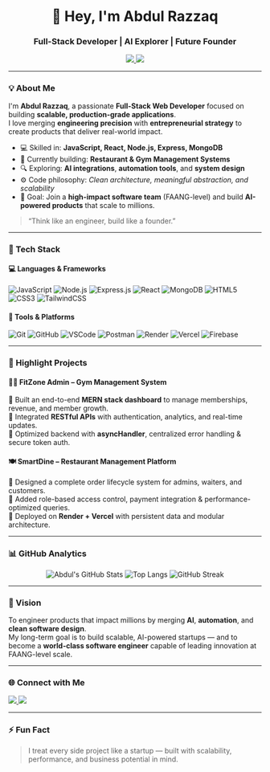<!-- Profile Header -->
<h1 align="center">👋 Hey, I'm Abdul Razzaq</h1>
<h3 align="center">Full-Stack Developer | AI Explorer | Future Founder</h3>
<p align="center">
  <a href="https://linkedin.com/in/abdulrazzaq" target="_blank">
    <img src="https://img.shields.io/badge/LinkedIn-0077B5?style=flat&logo=linkedin&logoColor=white"/>
  </a>
  <a href="mailto:abdulrazzaq@example.com">
    <img src="https://img.shields.io/badge/Email-D14836?style=flat&logo=gmail&logoColor=white"/>
  </a>
</p>

---

### 💡 About Me
I'm **Abdul Razzaq**, a passionate **Full-Stack Web Developer** focused on building **scalable, production-grade applications**.  
I love merging **engineering precision** with **entrepreneurial strategy** to create products that deliver real-world impact.

- 💻 Skilled in: **JavaScript, React, Node.js, Express, MongoDB**
- 🚀 Currently building: **Restaurant & Gym Management Systems**
- 🔍 Exploring: **AI integrations**, **automation tools**, and **system design**
- ⚙️ Code philosophy: _Clean architecture, meaningful abstraction, and scalability_
- 🎯 Goal: Join a **high-impact software team** (FAANG-level) and build **AI-powered products** that scale to millions.

> “Think like an engineer, build like a founder.”

---

### 🧠 Tech Stack

#### 💻 Languages & Frameworks
![JavaScript](https://img.shields.io/badge/JavaScript-F7DF1E?style=for-the-badge&logo=javascript&logoColor=000)
![Node.js](https://img.shields.io/badge/Node.js-339933?style=for-the-badge&logo=node.js&logoColor=fff)
![Express.js](https://img.shields.io/badge/Express.js-000000?style=for-the-badge&logo=express&logoColor=fff)
![React](https://img.shields.io/badge/React-61DAFB?style=for-the-badge&logo=react&logoColor=000)
![MongoDB](https://img.shields.io/badge/MongoDB-4EA94B?style=for-the-badge&logo=mongodb&logoColor=fff)
![HTML5](https://img.shields.io/badge/HTML5-E34F26?style=for-the-badge&logo=html5&logoColor=fff)
![CSS3](https://img.shields.io/badge/CSS3-1572B6?style=for-the-badge&logo=css3&logoColor=fff)
![TailwindCSS](https://img.shields.io/badge/TailwindCSS-38B2AC?style=for-the-badge&logo=tailwind-css&logoColor=fff)

#### 🧩 Tools & Platforms
![Git](https://img.shields.io/badge/Git-F05033?style=for-the-badge&logo=git&logoColor=fff)
![GitHub](https://img.shields.io/badge/GitHub-181717?style=for-the-badge&logo=github&logoColor=fff)
![VSCode](https://img.shields.io/badge/VS%20Code-0078D4?style=for-the-badge&logo=visual-studio-code&logoColor=fff)
![Postman](https://img.shields.io/badge/Postman-FF6C37?style=for-the-badge&logo=postman&logoColor=fff)
![Render](https://img.shields.io/badge/Render-46E3B7?style=for-the-badge&logo=render&logoColor=000)
![Vercel](https://img.shields.io/badge/Vercel-000000?style=for-the-badge&logo=vercel&logoColor=fff)
![Firebase](https://img.shields.io/badge/Firebase-FFCA28?style=for-the-badge&logo=firebase&logoColor=000)

---

### 🚀 Highlight Projects

#### 🏋️‍♂️ FitZone Admin – Gym Management System  
🔹 Built an end-to-end **MERN stack dashboard** to manage memberships, revenue, and member growth.  
🔹 Integrated **RESTful APIs** with authentication, analytics, and real-time updates.  
🔹 Optimized backend with **asyncHandler**, centralized error handling & secure token auth.  

#### 🍽️ SmartDine – Restaurant Management Platform  
🔹 Designed a complete order lifecycle system for admins, waiters, and customers.  
🔹 Added role-based access control, payment integration & performance-optimized queries.  
🔹 Deployed on **Render + Vercel** with persistent data and modular architecture.

---

### 📊 GitHub Analytics
<div align="center">

![Abdul's GitHub Stats](https://github-readme-stats.vercel.app/api?username=abdulrazzaq&show_icons=true&theme=radical&hide_border=true)
![Top Langs](https://github-readme-stats.vercel.app/api/top-langs/?username=abdulrazzaq&layout=compact&theme=radical&hide_border=true)
![GitHub Streak](https://streak-stats.demolab.com?user=abdulrazzaq&theme=radical&hide_border=true)

</div>

---

### 🎯 Vision
To engineer products that impact millions by merging **AI**, **automation**, and **clean software design**.  
My long-term goal is to build scalable, AI-powered startups — and to become a **world-class software engineer** capable of leading innovation at FAANG-level scale.

---

### 🌐 Connect with Me
<p align="left">
  <a href="https://linkedin.com/in/abdulrazzaq" target="_blank">
    <img src="https://img.shields.io/badge/LinkedIn-0077B5?style=for-the-badge&logo=linkedin&logoColor=white"/>
  </a>
  <a href="mailto:abdulrazzaq@example.com">
    <img src="https://img.shields.io/badge/Email-D14836?style=for-the-badge&logo=gmail&logoColor=white"/>
  </a>
</p>

---

### ⚡ Fun Fact
> I treat every side project like a startup — built with scalability, performance, and business potential in mind.
